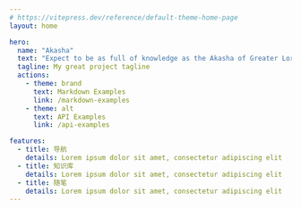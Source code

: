 ```yaml
---
# https://vitepress.dev/reference/default-theme-home-page
layout: home

hero:
  name: "Akasha"
  text: "Expect to be as full of knowledge as the Akasha of Greater Lord Rukkhadevata"
  tagline: My great project tagline
  actions:
    - theme: brand
      text: Markdown Examples
      link: /markdown-examples
    - theme: alt
      text: API Examples
      link: /api-examples

features:
  - title: 导航
    details: Lorem ipsum dolor sit amet, consectetur adipiscing elit
  - title: 知识库
    details: Lorem ipsum dolor sit amet, consectetur adipiscing elit
  - title: 随笔
    details: Lorem ipsum dolor sit amet, consectetur adipiscing elit
---
```


